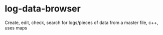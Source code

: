 # log-data-browser
Create, edit, check, search for logs/pieces of data from a master file, c++, uses maps
